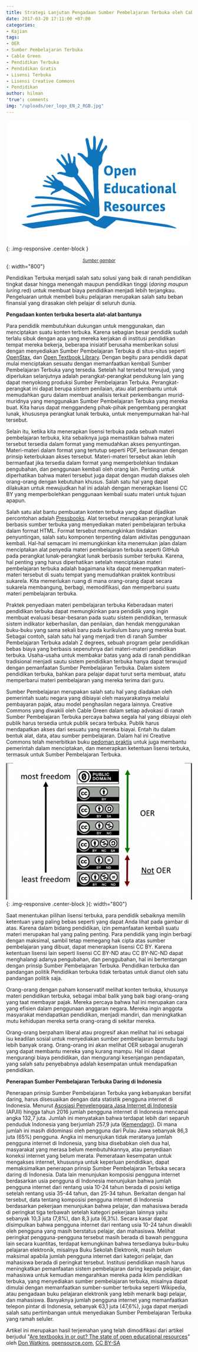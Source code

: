 ```yaml
---
title: Strategi Lanjutan Pengadaan Sumber Pembelajaran Terbuka oleh Cable Green!
date: 2017-03-20 17:11:00 +07:00
categories:
- Kajian
tags:
- OER
- Sumber Pembelajaran Terbuka
- Cable Green
- Pendidikan Terbuka
- Pendidikan Gratis
- Lisensi Terbuka
- Lisensi Creative Commons
- Pendidikan
author: hilman
'true': comments
img: "/uploads/oer_logo_EN_2_RGB.jpg"
---
```


![oer_logo_EN_2_RGB.jpg](/uploads/oer_logo_EN_2_RGB.jpg){: .img-responsive .center-block }<center><small><i><a href="http://www.unesco.org/new/en/communication-and-information/access-to-knowledge/open-educational-resources/global-oer-logo/">Sumber gambar</a></i></small></center>{: width="800"}

Pendidikan Terbuka menjadi salah satu solusi yang baik di ranah pendidikan tingkat dasar hingga menengah maupun pendidikan tinggi (*daring maupun luring*.red) untuk membuat biaya pendidikan menjadi lebih terjangkau. Pengeluaran untuk membeli buku pelajaran merupakan salah satu beban finansial yang dirasakan oleh pelajar di seluruh dunia. 

**Pengadaan konten terbuka beserta alat-alat bantunya**
 
Para pendidik membutuhkan dukungan untuk menggunakan, dan menciptakan suatu konten terbuka. Karena sebagian besar pendidik sudah terlalu sibuk dengan apa yang mereka kerjakan di institusi pendidikan tempat mereka bekerja, beberapa inisiatif berusaha memberikan solusi dengan menyediakan Sumber Pembelajaran Terbuka di situs-situs seperti [OpenStax](https://openstax.org/), dan [Open Textbook Library](https://open.umn.edu/opentextbooks/). Dengan begitu para pendidik dapat mulai menciptakan sesuatu dengan memanfaatkan kembali Sumber Pembelajaran Terbuka yang tersedia. Setelah hal tersebut terwujud, yang diperlukan selanjutnya adalah perangkat-perangkat pendukung lain yang dapat menyokong produksi Sumber Pembelajaran Terbuka. Perangkat-perangkat ini dapat berupa sistem penilaian, atau alat pembantu untuk memudahkan guru dalam membuat analisis terkait perkembangan murid-muridnya yang menggunakan Sumber Pembelajaran Terbuka yang mereka buat. Kita harus dapat menggandeng pihak-pihak pengembang perangkat lunak, khususnya perangkat lunak terbuka, untuk menyempurnakan hal-hal tersebut.

Selain itu, ketika kita menerapkan lisensi terbuka pada sebuah materi pembelajaran terbuka, kita sebaiknya juga memastikan bahwa materi tersebut tersedia dalam format yang memudahkan akses penyuntingan. Materi-materi dalam format yang tertutup seperti PDF, berlawanan dengan prinsip keterbukaan akses tersebut. Materi-materi tersebut akan lebih bermanfaat jika tersedia dalam format yang memperbolehkan tindakan pengubahan, dan penggunaan kembali oleh orang lain. Penting untuk diperhatikan bahwa materi tersebut juga dapat dengan mudah diakses oleh orang-orang dengan kebutuhan khusus. Salah satu hal yang dapat dilakukan untuk mewujudkan hal ini adalah dengan menerapkan lisensi CC BY yang memperbolehkan penggunaan kembali suatu materi untuk tujuan apapun.

Salah satu alat bantu pembuatan konten terbuka yang dapat dijadikan percontohan adalah [Pressbooks](https://pressbooks.org/). Alat tersebut merupakan perangkat lunak berbasis sumber terbuka yang menyediakan materi pembelajaran terbuka dalam format HTML. Format tersebut memungkinkan tindakan penyuntingan, salah satu komponen terpenting dalam aktivitas penggunaan kembali. Hal-hal semacam ini memungkinkan kita menemukan jalan dalam menciptakan alat penyedia materi pembelajaran terbuka seperti GitHub pada perangkat lunak-perangkat lunak berbasis sumber terbuka. Karena, hal penting yang harus diperhatikan setelah menciptakan materi pembelajaran terbuka adalah bagaimana kita dapat menempatkan materi-materi tersebut di suatu tempat yang memudahkan praktek kontribusi sukarela. Kita memerlukan ruang di mana orang-orang dapat secara sukarela membangung, berbagi, memodifikasi, dan memperbarui suatu materi pembelajaran terbuka.

Praktek penyediaan materi pembelajaran terbuka
Keberadaan materi pendidikan terbuka dapat memungkinkan para pendidik yang ingin membuat evaluasi besar-besaran pada suatu sistem pendidikan, termasuk sistem indikator keberhasilan, dan penilaian, dan hendak menggunakan buku-buku yang sama sekali baru pada kurikulum baru yang mereka buat. Sebagai contoh, salah satu hal yang menjadi tren di ranah Sumber Pembelajaran Terbuka adalah Z degrees, sebuah program gelar pendidikan bebas biaya yang berbasis sepenuhnya dari materi-materi pendidikan terbuka. Usaha-usaha untuk membakar batas yang ada di ranah pendidikan tradisional menjadi sautu sistem pendidikan terbuka hanya dapat terwujud dengan pemanfaatan Sumber Pembelajaran Terbuka. Dalam sistem pendidikan terbuka, bahkan para pelajar dapat turut serta membuat, atatu memperbarui materi pembelajaran yang mereka terima dari guru.

Sumber Pembelajaran merupakan salah satu hal yang diadakan oleh pemerintah suatu negara yang dibiayai oleh masyarakatnya melalui pembayaran pajak, atau model penghasilan negara lainnya. Creative Commons yang diwakili oleh Cable Green dalam setiap advokasi di ranah Sumber Pembelajaran Terbuka percaya bahwa segala hal yang dibiayai oleh publik harus tersedia untuk publik secara terbuka. Publik harus mendapatkan akses dari sesuatu yang mereka biayai. Entah itu dalam bentuk alat, data, atau sumber pembelajaran. Dalam hal ini Creative Commons telah menerbitkan buku [pedoman praktis](https://creativecommons.org/2017/01/20/state-department-publishes-open-licensing-playbook-federal-agencies/) untuk juga membantu pemerintah dalam menciptakan, dan menerapkan ketentuan lisensi terbuka, termasuk untuk Sumber Pembelajaran Terbuka.

![oer_cc-by_license-650x479.png](/uploads/oer_cc-by_license-650x479.png){: .img-responsive .center-block }{: width="800"}

Saat menentukan pilihan lisensi terbuka, para pendidik sebaiknya memilih ketentuan yang paling bebas seperti yang dapat Anda lihat pada gambar di atas. Karena dalam bidang pendidikan, izin pemanfaatan kembali suatu materi merupakan hal yang paling penting. Para pendidik yang ingin berbagi dengan maksimal, sambil tetap memegang hak cipta atas sumber pembelajaran yang dibuat, dapat menerapkan lisensi CC BY. Karena ketentuan lisensi lain seperti lisensi CC BY-ND atau CC BY-NC-ND dapat menghalangi adanya pengubahan, dan penggubahan, hal ini bertentangan dengan prinsip Sumber Pembelajaran Terbuka. 
Pendidikan terbuka dan pandangan politik
Pendidikan terbuka tidak terbatas untuk dianut oleh satu pandangan politik saja. 

Orang-orang dengan paham konservatif melihat konten terbuka, khusunya materi pendidikan terbuka, sebagai imbal balik yang baik bagi orang-orang yang taat membayar pajak. Mereka percaya bahwa hal ini merupakan cara yang efisien dalam penggunaan anggaran negara. Mereka ingin anggota masyarakat mendapatkan pendidikan, menjadi mandiri, dan meningkatkan mutu kehidupan mereka serta orang-orang di sekitar mereka.

Orang-orang berpaham liberal atau progresif akan melihat hal ini sebagai isu keadilan sosial untuk menyediakan sumber pembelajaran bermutu bagi lebih banyak orang. Orang-orang ini akan melihat OER sebagai anugerah yang dapat membantu mereka yang kurang mampu. Hal ini dapat mengurangi biaya pendidikan, dan mengurangi kesenjangan pendapatan, yang salah satu penyebabnya adalah kesempatan untuk mendapatkan pendidikan.

**Penerapan Sumber Pembelajaran Terbuka Daring di Indonesia**

Penerapan prinsip Sumber Pembelajaran Terbuka yang kebanyakan bersifat daring, harus disesuaikan dengan data statistik pengguna internet di Indonesia. Menurut [Asosiasi Penyelenggara Jasa Internet di Indonesia](http://isparmo.web.id/2016/11/21/data-statistik-pengguna-internet-indonesia-2016/) (APJII)  hingga tahun 2016 jumlah pengguna internet di Indonesia mencapai angka 132,7 juta. Jumlah ini menyatakan bahwa terdapat lebih dari separuh penduduk Indonesia yang berjumlah 257,9 juta ([Kemendagri](http://jateng.tribunnews.com/2016/09/01/data-terkini-jumlah-penduduk-indonesia-2579-juta-yang-wajib-ktp-1825-juta)). Di mana jumlah ini masih didominasi oleh pengguna dari Pulau Jawa sebanyak 86,3 juta (65%) pengguna. Angka ini menunjukan tidak meratanya jumlah pengguna internet di Indonesia, yang bisa disebabkan oleh dua hal, masyarakat yang merasa belum membutuhkannya, atau penyediaan koneksi internet yang belum merata. Pemerataan kesempatan untuk mengakses internet, khususnya untuk keperluan pendidikan, dapat memaksimalkan penerapan prinsip Sumber Pembelajaran Terbuka secara daring di Indonesia. 
Data lain menunjukan komposisi pengguna internet berdasarkan usia pengguna di Indonesia menunjukan bahwa jumlah pengguna internet dari rentang usia 10-24 tahun berada di posisi ketiga setelah rentang usia 35-44 tahun, dan 25-34 tahun. Berkaitan dengan hal tersebut, data tentang komposisi pengguna internet di Indonesia berdasarkan pekerjaan menunjukan bahwa pelajar, dan mahasiswa berada di peringkat tiga terbawah setelah kategori pekerjaan lainnya yaitu sebanyak 10,3 juta (7,8%), dan 8,3 juta (6,3%). Secara kasar dapat disimpulkan bahwa pengguna internet dari rentang usia 10-24 tahun diwakili oleh pengguna yang masih berstatus pelajar, dan mahasiswa. Melihat peringkat pengguna-pengguna tersebut masih berada di bawah pengguna lain secara kuantitas, terdapat kemungkinan bahwa tersedianya buku-buku pelajaran elektronik, misalnya Buku Sekolah Elektronik, masih belum maksimal apabila jumlah pengguna internet dari kategori pelajar, dan mahasiswa berada di peringkat tersebut. Institusi pendidikan masih harus meningkatkan pemanfaatan sistem pembelajaran daring kepada pelajar, dan mahasiswa untuk kemudian mengarahkan mereka pada iklim pendidikan terbuka, yang menyediakan sumber pembelajaran terbuka, misalnya dapat dimulai dengan memanfaatkan sumber-sumber terbuka seperti Wikipedia, atau pengadaan buku pelajaran elektronik yang lebih menarik bagi pelajar, dan mahasiswa.
Banyaknya jumlah pengguna internet yang memanfaatkan telepon pintar di Indonesia, sebanyak 63,1 juta (47,6%), juga dapat menjadi salah satu pertimbangan untuk menyediakan Sumber Pembelajaran Terbuka yang ramah seluler.


Artikel ini merupakan hasil terjemahan yang telah dimodifikasi dari artikel berjudul "[Are textbooks in or out? The state of open educational resources](https://opensource.com/article/17/2/future-textbooks-cable-green-creative-commons)" oleh [Don Watkins](https://opensource.com/users/don-watkins), [opensource.com](https://opensource.com/), [CC BY-SA](http://creativecommons.org/licenses/by-sa/4.0/)